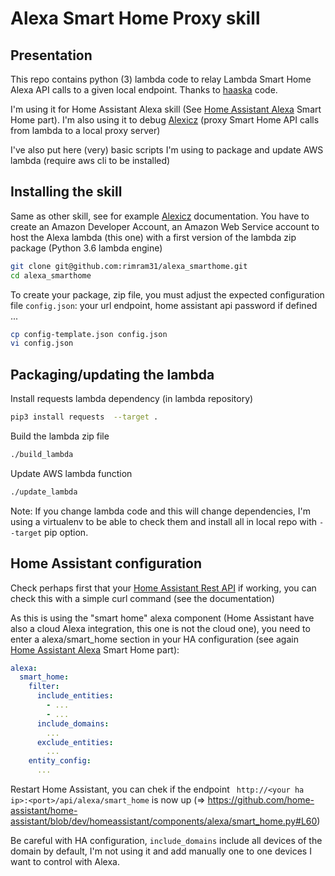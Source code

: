 # Alexa Smart Home Proxy skill

## Presentation

This repo contains python (3) lambda code to relay Lambda Smart Home Alexa API calls to a given local endpoint. Thanks to [haaska] code.

I'm using it for Home Assistant Alexa skill (See [Home Assistant Alexa] Smart Home part). I'm also using it to debug [Alexicz] (proxy Smart Home API calls from lambda to a local proxy server)

I've also put here (very) basic scripts I'm using to package and update AWS lambda (require aws cli to be installed)

## Installing the skill

Same as other skill, see for example [Alexicz] documentation. You have to create an Amazon Developer Account, an Amazon Web Service account to host the Alexa lambda (this one) with a first version of the lambda zip package (Python 3.6 lambda engine)

```sh
git clone git@github.com:rimram31/alexa_smarthome.git
cd alexa_smarthome
```

To create your package, zip file, you must adjust the expected configuration file ```config.json```: your url endpoint, home assistant api password if defined ...
```sh
cp config-template.json config.json
vi config.json
```

## Packaging/updating the lambda

Install requests lambda dependency (in lambda repository)
```sh
pip3 install requests  --target .
```

Build the lambda zip file
```sh
./build_lambda
```

Update AWS lambda function
```sh
./update_lambda
```

Note: If you change lambda code and this will change dependencies, I'm using a virtualenv to be able to check them and install all in local repo with ```--target``` pip option.

## Home Assistant configuration

Check perhaps first that your [Home Assistant Rest API] if working, you can check this with a simple curl command (see the documentation)

As this is using the "smart home" alexa component (Home Assistant have also a cloud Alexa integration, this one is not the cloud one), you need to enter a alexa/smart_home section in your HA configuration (see again [Home Assistant Alexa] Smart Home part):

```yaml
alexa:
  smart_home:
    filter:
      include_entities:
        - ...
        - ...
      include_domains:
        ...
      exclude_entities:
        ...
    entity_config:
      ...
```

Restart Home Assistant, you can chek if the endpoint ``` http://<your ha ip>:<port>/api/alexa/smart_home```  is now up (=> https://github.com/home-assistant/home-assistant/blob/dev/homeassistant/components/alexa/smart_home.py#L60)

Be careful with HA configuration, ```include_domains``` include all devices of the domain by default, I'm not using it and add manually one to one devices I want to control with Alexa.

[Home Assistant Alexa]: https://www.home-assistant.io/components/alexa/#smart-home
[haaska]: https://github.com/mike-grant/haaska
[Alexicz]: https://github.com/rimram31/dz_smarthome
[Home Assistant Rest API]: https://developers.home-assistant.io/docs/en/external_api_rest.html
